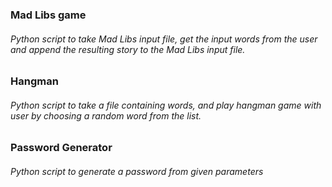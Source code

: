 ### Mad Libs game

###### Python script to take Mad Libs input file, get the input words from the user and append the resulting story to the Mad Libs input file.

### Hangman

###### Python script to take a file containing words, and play hangman game with user by choosing a random word from the list. 

### Password Generator

###### Python script to generate a password from given parameters